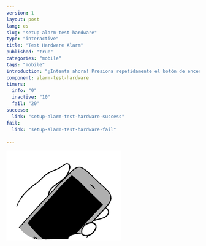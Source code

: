 ```yaml
---
version: 1
layout: post
lang: es
slug: "setup-alarm-test-hardware"
type: "interactive"
title: "Test Hardware Alarm"
published: "true"
categories: "mobile"
tags: "mobile"
introduction: "¡Intenta ahora! Presiona repetidamente el botón de encender/apagar lo mas rápido posible hasta que sientas una vibración."
component: alarm-test-hardware
timers:
  info: "0"
  inactive: "10"
  fail: "20"
success: 
  link: "setup-alarm-test-hardware-success"
fail: 
  link: "setup-alarm-test-hardware-fail"
  
---
```

![](/media/mobile/panic_button_activation.png)